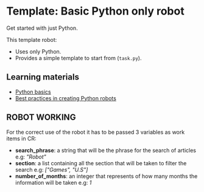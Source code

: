 # Template: Basic Python only robot

Get started with just Python.

This template robot:

- Uses only Python.
- Provides a simple template to start from (`task.py`).

## Learning materials

- [Python basics](https://robocorp.com/docs/languages-and-frameworks/python)
- [Best practices in creating Python robots](https://robocorp.com/docs/development-guide/qa-and-best-practices/python-robots)


## ROBOT WORKING

For the correct use of the robot it has to be passed 3 variables as work items in CR:
- **search_phrase**: a string that will be the phrase for the search of articles e.g: *"Robot"*
- **section**: a list containing all the section that will be taken to filter the search e.g: *["Games", "U.S"]*
- **number_of_months**: an integer that represents of how many months the information will be taken e.g: *1*